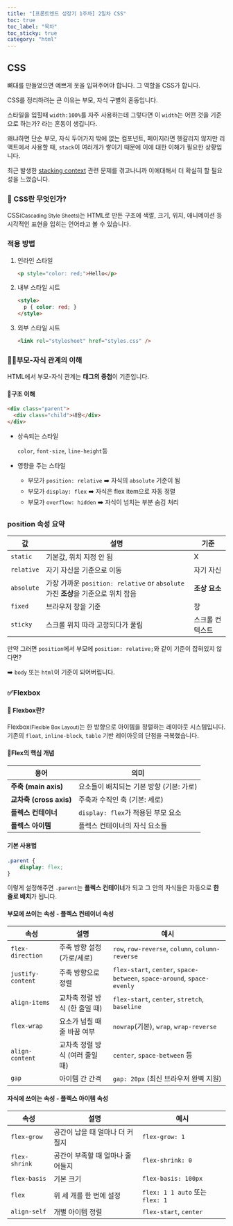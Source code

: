 ```yaml
---
title: "[프론트엔드 성장기 1주차] 2일차 CSS"
toc: true
toc_label: "목차"
toc_sticky: true
category: "html"
---
```


## CSS

뼈대를 만들었으면 예쁘게 옷을 입혀주어야 합니다. 그 역할을 CSS가 합니다.



CSS를 정리하려는 큰 이유는 부모, 자식 구별의 혼동입니다.

스타일을 입힐때 `width:100%`를 자주 사용하는데 그렇다면 이 `width`는 어떤 것을 기준으로 하는가? 라는 혼동이 생깁니다.

왜냐하면 단순 부모, 자식 두어가지 밖에 없는 컴포넌트, 페이지라면 헷갈리지 않지만 리액트에서 사용할 때, `stack`이 여러개가 쌓이기 때문에 이에 대한 이해가 필요한 상황입니다.



 최근 발생한 [stacking context](https://developer.mozilla.org/en-US/docs/Web/CSS/CSS_positioned_layout/Stacking_context) 관련 문제를 겪고나니까 이에대해서 더 확실히 할 필요성을 느꼈습니다.



### 🤔 CSS란 무엇인가?

CSS<small>(Cascading Style Sheets)</small>는 HTML로 만든 구조에 색깔, 크기, 위치, 애니메이션 등 시각적인 표현을 입히는 언어라고 볼 수 있습니다.



### 적용 방법

1. 인라인 스타일

   ``` html
   <p style="color: red;">Hello</p>
   ```

2. 내부 스타일 시트

   ``` html
   <style>
     p { color: red; }
   </style>
   ```

3. 외부 스타일 시트

   ``` html
   <link rel="stylesheet" href="styles.css" />
   ```

   

### 🧑‍🍼부모-자식 관계의 이해

HTML에서 부모-자식 관계는 **태그의 중첩**이 기준입니다.

#### 📂구조 이해

``` html
<div class="parent">
  <div class="child">내용</div>
</div>
```

- 상속되는 스타일

  `color`, `font-size`, `line-height`등

- 영향을 주는 스타일

  - 부모가 `position: relative` ➡️ 자식의 `absolute` 기준이 됨
  - 부모가 `display: flex` ➡️ 자식은 flex item으로 자동 정렬
  - 부모가 `overflow: hidden` ➡️ 자식이 넘치는 부분 숨김 처리



### **position 속성 요약**

| 값         | 설명                                                         | 기준            |
| ---------- | ------------------------------------------------------------ | --------------- |
| `static`   | 기본값, 위치 지정 안 됨                                      | X               |
| `relative` | 자기 자신을 기준으로 이동                                    | 자기 자신       |
| `absolute` | 가장 가까운 `position: relative` or `absolute` 가진 **조상**을 기준으로 위치 잡음 | **조상 요소**   |
| `fixed`    | 브라우저 창을 기준                                           | 창              |
| `sticky`   | 스크롤 위치 따라 고정되다가 풀림                             | 스크롤 컨텍스트 |

 만약 그러면 `position`에서 부모에 `position: relative;`와 같이 기준이 잡혀있지 않다면? 

➡️ `body` 또는 `html`이 기준이 되어버립니다.



### ✅Flexbox

#### 🔎 Flexbox란?

Flexbox<small>(Flexible Box Layout)</small>는 한 방향으로 아이템을 정렬하는 레이아웃 시스템입니다. 기존의 `float`, `inline-block`, `table` 기반 레이아웃의 단점을 극복했습니다.



#### 📌Flex의 핵심 개념

| 용어                    | 의미                                     |
| ----------------------- | ---------------------------------------- |
| **주축 (main axis)**    | 요소들이 배치되는 기본 방향 (기본: 가로) |
| **교차축 (cross axis)** | 주축과 수직인 축 (기본: 세로)            |
| **플렉스 컨테이너**     | `display: flex`가 적용된 부모 요소       |
| **플렉스 아이템**       | 플렉스 컨테이너의 자식 요소들            |



#### 기본 사용법

``` css
.parent {
    display: flex;
}
```

이렇게 설정해주면 `.parent`는 **플렉스 컨테이너**가 되고 그 안의 자식들은 자동으로 **한 줄로 배치**가 됩니다.



#### 부모에 쓰이는 속성 - 플렉스 컨테이너 속성

| 속성              | 설명                            | 예시                                                         |
| ----------------- | ------------------------------- | ------------------------------------------------------------ |
| `flex-direction`  | 주축 방향 설정 (가로/세로)      | `row`, `row-reverse`, `column`, `column-reverse`             |
| `justify-content` | 주축 방향으로 정렬              | `flex-start`, `center`, `space-between`, `space-around`, `space-evenly` |
| `align-items`     | 교차축 정렬 방식 (한 줄일 때)   | `flex-start`, `center`, `stretch`, `baseline`                |
| `flex-wrap`       | 요소가 넘칠 때 줄 바꿈 여부     | `nowrap`(기본), `wrap`, `wrap-reverse`                       |
| `align-content`   | 교차축 정렬 방식 (여러 줄일 때) | `center`, `space-between` 등                                 |
| `gap`             | 아이템 간 간격                  | `gap: 20px` (최신 브라우저 완벽 지원)                        |



#### 자식에 쓰이는 속성 - 플렉스 아이템 속성

| 속성          | 설명                             | 예시                            |
| ------------- | -------------------------------- | ------------------------------- |
| `flex-grow`   | 공간이 남을 때 얼마나 더 커질지  | `flex-grow: 1`                  |
| `flex-shrink` | 공간이 부족할 때 얼마나 줄어들지 | `flex-shrink: 0`                |
| `flex-basis`  | 기본 크기                        | `flex-basis: 100px`             |
| `flex`        | 위 세 개를 한 번에 설정          | `flex: 1 1 auto` 또는 `flex: 1` |
| `align-self`  | 개별 아이템 정렬                 | `flex-start`, `center`          |
